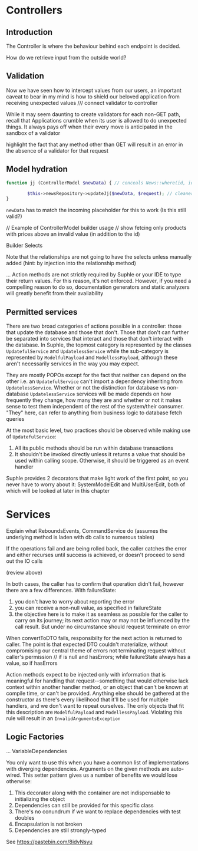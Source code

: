 # Controllers

## Introduction
The Controller is where the behaviour behind each endpoint is decided.

How do we retrieve input from the outside world?

## Validation
Now we have seen how to intercept values from our users, an important caveat to bear in my mind is how to shield our beloved application from receiving unexpected values
/// connect validator to controller

While it may seem daunting to create validators for each non-GET path, recall that Applications crumble when its user is allowed to do unexpected things. It always pays off when their every move is anticipated in the sandbox of a validator

highlight the fact that any method other than GET will result in an error in the absence of a validator for that request

## Model hydration

```php
function jj (ControllerModel $newData) { // conceals News::where(id, id) stored on property x

        $this->newsRepository->updateJj($newData, $request); // cleaner. gets are lazier and under developer's control. avoids duplicating builders
}
```

`newData` has to match the incoming placeholder for this to work (Is this still valid?)

// Example of ControllerModel builder usage
// show fetcing only products with prices above an invalid value (in addition to the id)

Builder Selects

Note that the relationships are not going to have the selects unless manually added (hint: by injection into the relationship method)

...
Action methods are not strictly required by Suphle or your IDE to type their return values. For this reason, it's not enforced. However, if you need a compelling reason to do so, documentation generators and static analyzers will greatly benefit from their availability

## Permitted services
There are two broad categories of actions possible in a controller: those that update the database and those that don't. Those that don't can further be separated into services that interact and those that don't interact with the database. In Suphle, the topmost category is represented by the classes `UpdatefulService` and `UpdatelessService` while the sub-category is represented by `ModelfulPayload` and `ModellessPayload`, although these aren't necessarily services in the way you may expect.

They are mostly POPOs except for the fact that neither can depend on the other i.e. an `UpdatefulService` can't import a dependency inheriting from `UpdatelessService`. Whether or not the distinction for database vs non-database `UpdatelessService` services will be made depends on how frequently they change, how many they are and whether or not it makes sense to test them independent of the rest of the system/their consumer. "They" here, can refer to anything from business logic to database fetch queries

At the most basic level, two practices should be observed while making use of `UpdatefulService`:
1. All its public methods should be run within database transactions
1. It shouldn't be invoked directly unless it returns a value that should be used within calling scope. Otherwise, it should be triggered as an event handler

Suphle provides 2 decorators that make light work of the first point, so you never have to worry about it: SystemModelEdit and MultiUserEdit, both of which will be looked at later in this chapter 

# Services

Explain what ReboundsEvents, CommandService do (assumes the underlying method is laden with db calls to numerous tables)

If the operations fail and are being rolled back, the caller catches the error and either recurses until success is achieved, or doesn't proceed to send out the IO calls

(review above)

In both cases, the caller has to confirm that operation didn't fail, however there are a few differences. With failureState:

1. you don't have to worry about reporting the error
1. you can receive a non-null value, as specified in failureState
1. the objective here is to make it as seamless as possible for the caller to carry on its journey; its next action may or may not be influenced by the call result. But under no circumstance should request terminate on error

When convertToDTO fails, responsibilty for the next action is returned to caller. The point is that expected DTO couldn't materialize, without compromising our central theme of errors not terminating request without caller's permission
// if is null and hasErrors; while failureState always has a value, so if hasErrors

Action methods expect to be injected only with information that is meaningful for handling that request--something that would otherwise lack context within another handler method, or an object that can't be known at compile time, or can't be provided. Anything else should be gathered at the constructor as there's every likelihood that it'll be used for multiple handlers, and we don't want to repeat ourselves. The only objects that fit this description are `ModelfulPayload` and `ModellessPayload`. Violating this rule will result in an `InvalidArgumentsException`

## Logic Factories
...
VariableDependencies

You only want to use this when you have a common list of implementations with diverging dependencies. Arguments on the given methods are auto-wired. This setter pattern gives us a number of benefits we would lose otherwise:
1. This decorator along with the container are not indispensable to initializing the object
1. Dependencies can still be provided for this specific class
1. There's no conundrum if we want to replace dependencies with test doubles
1. Encapsulation is not broken
1. Dependencies are still strongly-typed

See https://pastebin.com/8idvNsyu